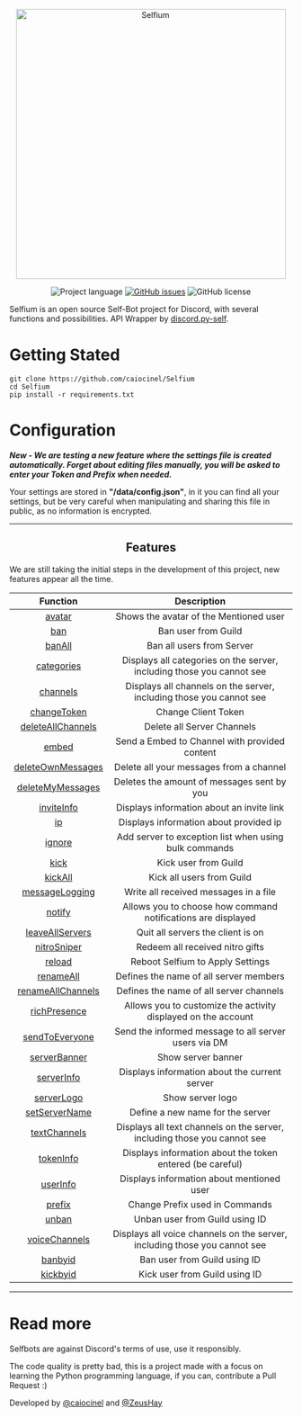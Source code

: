 <p align="center">
    <img width="480px" height="auto" src="https://i.imgur.com/FS3lNJQ.png" align="center" alt="Selfium" />

</p>
<p align="center">
    <img alt="Project language" src="https://img.shields.io/badge/language-Python-blue"></a>
    <a href="https://github.com/caiocinel/Selfium/issues"><img alt="GitHub issues" src="https://img.shields.io/github/issues/caiocinel/Selfium"></a>
    <img alt="GitHub license" src="https://img.shields.io/github/license/caiocinel/Selfium"></a>
    <br />
</p>
<p>Selfium is an open source Self-Bot project for Discord, with several functions and possibilities. API Wrapper by <a href="https://github.com/dolfies/discord.py-self">discord.py-self</a>.</p>

# Getting Stated

    git clone https://github.com/caiocinel/Selfium
    cd Selfium
    pip install -r requirements.txt

# Configuration

***New - We are testing a new feature where the settings file is created automatically. Forget about editing files manually, you will be asked to enter your Token and Prefix when needed.***


Your settings are stored in **"/data/config.json"**, in it you can find all your settings, but be very careful when manipulating and sharing this file in public, as no information is encrypted.



----------------------------------------------------------------------------------------------

<p align="center">
    <h2 align="center">Features</h2>
</b >

We are still taking the initial steps in the development of this project, new features appear all the time.

|Function|Description|
|:---------------------------------------------------------------------------------------: | :-------------------------------------: |
|[avatar](https://github.com/caiocinel/Selfium/blob/main/app/events/client/commands/avatar.py) |Shows the avatar of the Mentioned user|
|[ban](https://github.com/caiocinel/Selfium/blob/main/app/events/client/commands/ban.py)    |Ban user from Guild|
|[banAll](https://github.com/caiocinel/Selfium/blob/main/app/events/client/commands/banAll.py)    |Ban all users from Server|
|[categories](https://github.com/caiocinel/Selfium/blob/main/app/events/client/commands/categories.py)   |Displays all categories on the server, including those you cannot see|
|[channels](https://github.com/caiocinel/Selfium/blob/main/app/events/client/commands/channels.py)   |Displays all channels on the server, including those you cannot see|
|[changeToken](https://github.com/caiocinel/Selfium/blob/main/app/events/client/commands/changeToken.py)   |Change Client Token|
|[deleteAllChannels](https://github.com/caiocinel/Selfium/blob/main/app/events/client/commands/deleteAllChannels.py)   |Delete all Server Channels|
|[embed](https://github.com/caiocinel/Selfium/blob/main/app/events/client/commands/embed.py)   |Send a Embed to Channel with provided content|
|[deleteOwnMessages](https://github.com/caiocinel/Selfium/blob/main/app/events/client/commands/deleteOwnMessages.py)   |Delete all your messages from a channel|
|[deleteMyMessages](https://github.com/caiocinel/Selfium/blob/main/app/events/client/commands/deleteOwnMessages.py)   |Deletes the amount of messages sent by you|
|[inviteInfo](https://github.com/caiocinel/Selfium/blob/main/app/events/client/commands/inviteInfo.py)   |Displays information about an invite link|
|[ip](https://github.com/caiocinel/Selfium/blob/main/app/events/client/commands/inviteInfo.py)   |Displays information about provided ip|
|[ignore](https://github.com/caiocinel/Selfium/blob/main/app/events/client/commands/ignore.py)   |Add server to exception list when using bulk commands|
|[kick](https://github.com/caiocinel/Selfium/blob/main/app/events/client/commands/kick.py)   |Kick user from Guild|
|[kickAll](https://github.com/caiocinel/Selfium/blob/main/app/events/client/commands/kick.py)   |Kick all users from Guild|
|[messageLogging](https://github.com/caiocinel/Selfium/blob/main/app/events/client/commands/logMessages.py)   |Write all received messages in a file|
|[notify](https://github.com/caiocinel/Selfium/blob/main/app/events/client/commands/notify.py)   |Allows you to choose how command notifications are displayed|
|[leaveAllServers](https://github.com/caiocinel/Selfium/blob/main/app/events/client/commands/leaveAllServers.py)   |Quit all servers the client is on|
|[nitroSniper](https://github.com/caiocinel/Selfium/blob/main/app/events/client/commands/giftSniper.py)   |Redeem all received nitro gifts|
|[reload](https://github.com/caiocinel/Selfium/blob/main/app/events/client/commands/reload.py)   |Reboot Selfium to Apply Settings|
|[renameAll](https://github.com/caiocinel/Selfium/blob/main/app/events/client/commands/renameAll.py)   |Defines the name of all server members|
|[renameAllChannels](https://github.com/caiocinel/Selfium/blob/main/app/events/client/commands/renameAllChannels.py)   |Defines the name of all server channels|
|[richPresence](https://github.com/caiocinel/Selfium/blob/main/app/events/client/commands/richPresence.py)   |Allows you to customize the activity displayed on the account|
|[sendToEveryone](https://github.com/caiocinel/Selfium/blob/main/app/events/client/commands/sendToEveryone.py)   |Send the informed message to all server users via DM|
|[serverBanner](https://github.com/caiocinel/Selfium/blob/main/app/events/client/commands/serverBanner.py)   |Show server banner|
|[serverInfo](https://github.com/caiocinel/Selfium/blob/main/app/events/client/commands/serverInfo.py)   |Displays information about the current server|
|[serverLogo](https://github.com/caiocinel/Selfium/blob/main/app/events/client/commands/serverLogo.py)   |Show server logo|
|[setServerName](https://github.com/caiocinel/Selfium/blob/main/app/events/client/commands/setServerName.py)   |Define a new name for the server|
|[textChannels](https://github.com/caiocinel/Selfium/blob/main/app/events/client/commands/textChannels.py)   |Displays all text channels on the server, including those you cannot see|
|[tokenInfo](https://github.com/caiocinel/Selfium/blob/main/app/events/client/commands/tokenInfo.py)   |Displays information about the token entered (be careful)|
|[userInfo](https://github.com/caiocinel/Selfium/blob/main/app/events/client/commands/userInfo.py)   |Displays information about mentioned user|
|[prefix](https://github.com/caiocinel/Selfium/blob/main/app/events/client/commands/prefix.py)   |Change Prefix used in Commands|
|[unban](https://github.com/caiocinel/Selfium/blob/main/app/events/client/commands/xkick.py)   |Unban user from Guild using ID|
|[voiceChannels](https://github.com/caiocinel/Selfium/blob/main/app/events/client/commands/voiceChannels.py)   |Displays all voice channels on the server, including those you cannot see|
|[banbyid](https://github.com/caiocinel/Selfium/blob/main/app/events/client/commands/xban.py)    |Ban user from Guild using ID|
|[kickbyid](https://github.com/caiocinel/Selfium/blob/main/app/events/client/commands/xkick.py)   |Kick user from Guild using ID|


---------------------------------------------------------------------------------------



# Read more

Selfbots are against Discord's terms of use, use it responsibly.

The code quality is pretty bad, this is a project made with a focus on learning the Python programming language, if you can, contribute a Pull Request :)


Developed by [@caiocinel](https://github.com/caiocinel) and [@ZeusHay](https://github.com/ZeusHay)
</p>

